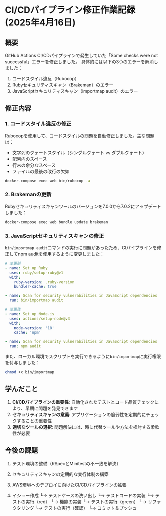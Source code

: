 # CI/CDパイプライン修正作業記録 (2025年4月16日)

## 概要

GitHub Actions CI/CDパイプラインで発生していた「Some checks were not successful」エラーを修正しました。
具体的には以下の3つのエラーを解消しました：

1. コードスタイル違反（Rubocop）
2. Rubyセキュリティスキャン（Brakeman）のエラー
3. JavaScriptセキュリティスキャン（importmap audit）のエラー

## 修正内容

### 1. コードスタイル違反の修正

Rubocopを使用して、コードスタイルの問題を自動修正しました。主な問題は：

- 文字列のクォートスタイル（シングルクォート vs ダブルクォート）
- 配列内のスペース
- 行末の余分なスペース
- ファイルの最後の改行の欠如

```bash
docker-compose exec web bin/rubocop -a
```

### 2. Brakemanの更新

Rubyセキュリティスキャンツールのバージョンを7.0.0から7.0.2にアップデートしました：

```bash
docker-compose exec web bundle update brakeman
```

### 3. JavaScriptセキュリティスキャンの修正

`bin/importmap audit`コマンドの実行に問題があったため、CIパイプラインを修正してnpm auditを使用するように変更しました：

```yaml
# 変更前
- name: Set up Ruby
  uses: ruby/setup-ruby@v1
  with:
    ruby-version: .ruby-version
    bundler-cache: true

- name: Scan for security vulnerabilities in JavaScript dependencies
  run: bin/importmap audit

# 変更後
- name: Set up Node.js
  uses: actions/setup-node@v3
  with:
    node-version: '18'
    cache: 'npm'

- name: Scan for security vulnerabilities in JavaScript dependencies
  run: npm audit
```

また、ローカル環境でスクリプトを実行できるように`bin/importmap`に実行権限を付与しました：

```bash
chmod +x bin/importmap
```

## 学んだこと

1. **CI/CDパイプラインの重要性**: 自動化されたテストとコード品質チェックにより、早期に問題を発見できます
2. **セキュリティスキャンの意義**: アプリケーションの脆弱性を定期的にチェックすることの重要性
3. **適切なツールの選択**: 問題解決には、時に代替ツールや方法を検討する柔軟性が必要

## 今後の課題

1. テスト環境の整備（RSpecとMinitestの不一致を解決）
2. セキュリティスキャンの定期的な実行体制の構築
3. AWS環境へのデプロイに向けたCI/CDパイプラインの拡張 

1. イシュー作成
   └→ テストケースの洗い出し
      └→ テストコードの実装
         └→ テストの実行（red）
            └→ 機能の実装
               └→ テストの実行（green）
                  └→ リファクタリング
                     └→ テストの実行（確認）
                        └→ コミット＆プッシュ 